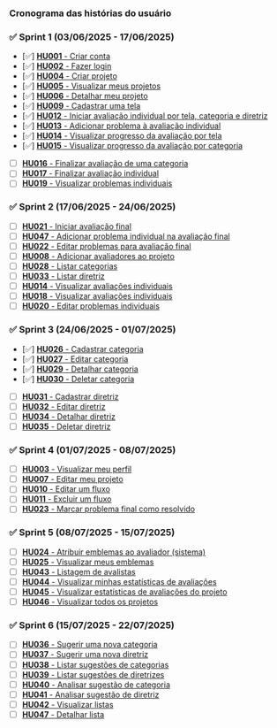 ### Cronograma das histórias do usuário

### ✅ Sprint 1 (03/06/2025 - 17/06/2025)

- [✅] [**HU001** - Criar conta](./hu-001/read.md)
- [✅] [**HU002** - Fazer login](./hu-002/read.md)
- [✅] [**HU004** - Criar projeto](./hu-004/read.md)
- [✅] [**HU005** - Visualizar meus projetos](./hu-005/read.md)
- [✅] [**HU006** - Detalhar meu projeto](./hu-006/read.md)
- [✅] [**HU009** - Cadastrar uma tela](./hu-009/read.md)
- [✅] [**HU012** - Iniciar avaliação individual por tela, categoria e diretriz](./hu-012/read.md)
- [✅] [**HU013** - Adicionar problema à avaliação individual](./hu-013/read.md)
- [✅] [**HU014** - Visualizar progresso da avaliação por tela](./hu-014/read.md)
- [✅] [**HU015** - Visualizar progresso da avaliação por categoria](./hu-015/read.md)
- [ ] [**HU016** - Finalizar avaliação de uma categoria](./hu-016/read.md)
- [ ] [**HU017** - Finalizar avaliação individual](./hu-017/read.md)
- [ ] [**HU019** - Visualizar problemas individuais](./hu-019/read.md)

### ✅ Sprint 2 (17/06/2025 - 24/06/2025)

- [ ] [**HU021** - Iniciar avaliação final]()
- [ ] [**HU047** - Adicionar problema individual na avaliação final]()
- [ ] [**HU022** - Editar problemas para avaliação final]()
- [ ] [**HU008** - Adicionar avaliadores ao projeto]()
- [ ] [**HU028** - Listar categorias](./hu-028/read.md)
- [ ] [**HU033** - Listar diretriz]()
- [ ] [**HU014** - Visualizar avaliações individuais]()
- [ ] [**HU018** - Visualizar avaliações individuais]()
- [ ] [**HU020** - Editar problemas individuais]()

### ✅ Sprint 3 (24/06/2025 - 01/07/2025)

- [✅] [**HU026** - Cadastrar categoria](./hu-026/read.md)
- [✅] [**HU027** - Editar categoria](./hu-027/read.md)
- [✅] [**HU029** - Detalhar categoria](./hu-029/read.md)
- [✅] [**HU030** - Deletar categoria](./hu-030/read.md)
- [ ] [**HU031** - Cadastrar diretriz]()
- [ ] [**HU032** - Editar diretriz]()
- [ ] [**HU034** - Detalhar diretriz]()
- [ ] [**HU035** - Deletar diretriz]()

### ✅ Sprint 4 (01/07/2025 - 08/07/2025)

- [ ] [**HU003** - Visualizar meu perfil]()
- [ ] [**HU007** - Editar meu projeto]()
- [ ] [**HU010** - Editar um fluxo]()
- [ ] [**HU011** - Excluir um fluxo]()
- [ ] [**HU023** - Marcar problema final como resolvido]()

### ✅ Sprint 5 (08/07/2025 - 15/07/2025)

- [ ] [**HU024** - Atribuir emblemas ao avaliador (sistema)]()
- [ ] [**HU025** - Visualizar meus emblemas]()
- [ ] [**HU043** - Listagem de avalistas]()
- [ ] [**HU044** - Visualizar minhas estatísticas de avaliações]()
- [ ] [**HU045** - Visualizar estatísticas de avaliações do projeto]()
- [ ] [**HU046** - Visualizar todos os projetos]()

### ✅ Sprint 6 (15/07/2025 - 22/07/2025)

- [ ] [**HU036** - Sugerir uma nova categoria]()
- [ ] [**HU037** - Sugerir uma nova diretriz]()
- [ ] [**HU038** - Listar sugestões de categorias]()
- [ ] [**HU039** - Listar sugestões de diretrizes]()
- [ ] [**HU040** - Analisar sugestão de categoria]()
- [ ] [**HU041** - Analisar sugestão de diretriz]()
- [ ] [**HU042** - Visualizar listas]()
- [ ] [**HU047** - Detalhar lista]()
